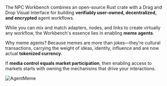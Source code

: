 The NPC Workbench combines an open-source Rust crate with a Drag and Drop Visual Interface for building **verifiably user-owned, decentralized, and encrypted** agent workflows.

While you can mix and match adapters, nodes, and links to create virtually any workflow, the Workbench's essence lies in enabling **meme agents**.

Why meme agents? Because memes are more than jokes—they’re cultural transactions, carrying the weight of ideas, identity, influence and are now actual **tokenized currency**. 

If **media control equals market participation**, then enabling access to markets starts with owning the mechanisms that drive your interactions. 

![AgentMeme](https://chromadin.infura-ipfs.io/ipfs/QmYWz4PVyoxrTyhjKGLJWTUYeJeR7snwEN57Bit7AQGHHk)


